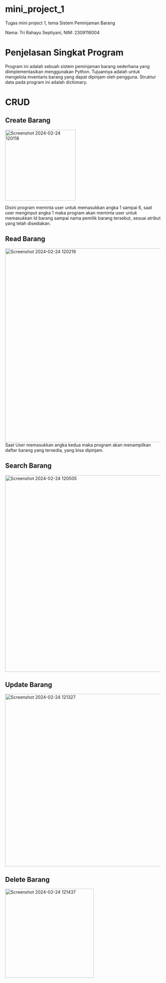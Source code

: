 # mini_project_1
Tugas mini project 1, tema Sistem Peminjaman Barang

Nama: Tri Rahayu Septiyani,
NIM: 2309116004

# Penjelasan Singkat Program
Program ini adalah sebuah sistem peminjaman barang sederhana yang diimplementasikan menggunakan Python. Tujuannya adalah untuk mengelola inventaris barang yang dapat dipinjam oleh pengguna. Struktur data pada program ini adalah dictionary.

# CRUD
## Create Barang
<img width="228" alt="Screenshot 2024-02-24 120118" src="https://github.com/trirahayusepti28/mini_project_1/assets/144746289/31ebdd1e-f868-4ca1-aa0c-814858e51053">

Disini program meminta user untuk memasukkan angka 1 sampai 6, saat user menginput angka 1 maka program akan meminta user untuk memasukkan Id barang sampai nama pemilik barang tersebut, sesuai atribut yang telah disediakan.
  
## Read Barang
<img width="625" alt="Screenshot 2024-02-24 120219" src="https://github.com/trirahayusepti28/mini_project_1/assets/144746289/b651f481-f4af-4d14-a713-e6608ee5512e">
Saat User memasukkan angka kedua maka program akan menampilkan daftar barang yang tersedia, yang bisa dipinjam.

## Search Barang
<img width="634" alt="Screenshot 2024-02-24 120505" src="https://github.com/trirahayusepti28/mini_project_1/assets/144746289/702d58e8-d599-4fa0-93f1-cc0145a87cd2">

## Update Barang
<img width="556" alt="Screenshot 2024-02-24 121327" src="https://github.com/trirahayusepti28/mini_project_1/assets/144746289/2e49fbc2-7e9e-4b4e-b6d6-5fa9990238af">

## Delete Barang
<img width="287" alt="Screenshot 2024-02-24 121437" src="https://github.com/trirahayusepti28/mini_project_1/assets/144746289/43809f05-2370-40e3-a534-f5088044c747">

